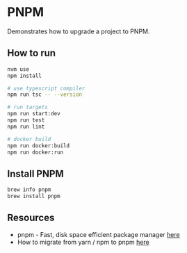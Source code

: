 # PNPM

Demonstrates how to upgrade a project to PNPM.  

## How to run

```sh
nvm use
npm install

# use typescript compiler
npm run tsc -- --version  

# run targets
npm run start:dev
npm run test
npm run lint

# docker build
npm run docker:build
npm run docker:run
```

## Install PNPM

```sh
brew info pnpm
brew install pnpm
```

## Resources

* pnpm - Fast, disk space efficient package manager [here](https://pnpm.io)
* How to migrate from yarn / npm to pnpm [here](https://dev.to/andreychernykh/yarn-npm-to-pnpm-migration-guide-2n04)  

